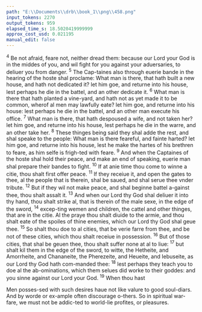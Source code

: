 ```yaml
---
path: "E:\\Documents\\drb\\book_1\\png\\458.png"
input_tokens: 2270
output_tokens: 959
elapsed_time_s: 18.5020419999999
approx_cost_usd: 0.021195
manual_edit: false
---
```

<sup>4</sup> Be not afraid, feare not, neither dread them: because our Lord your God is in the middes of you, and wil fight for you against your aduersaries, to deliuer you from danger. <sup>5</sup> The Cap-taines also through euerie bande in the hearing of the hoste shal proclame: What man is there, that hath built a new house, and hath not dedicated it? let him goe, and returne into his house, lest perhaps he die in the battel, and an other dedicate it. <sup>6</sup> What man is there that hath planted a vine-yard, and hath not as yet made it to be common, wherof al men may lawfully eate? let him goe, and returne into his house: lest perhaps he die in the battel, and an other man execute his office. <sup>7</sup> What man is there, that hath despoused a wife, and not taken her? let him goe, and returne into his house, lest perhaps he die in the warre, and an other take her. <sup>8</sup> These thinges being said they shal adde the rest, and shal speake to the people: What man is there feareful, and fainte harted? let him goe, and returne into his house, lest he make the hartes of his brethren to feare, as him selfe is frigh-ted with feare. <sup>9</sup> And when the Captaines of the hoste shal hold their peace, and make an end of speaking, euerie man shal prepare their bandes to fight. <sup>10</sup> If at anie time thou come to winne a citie, thou shalt first offer peace. <sup>11</sup> If they receiue it, and open the gates to thee, al the people that is therein, shal be saued, and shal serue thee vnder tribute. <sup>12</sup> But if they wil not make peace, and shal beginne battel a-gainst thee, thou shalt assalt it. <sup>13</sup> And when our Lord thy God shal deliuer it into thy hand, thou shalt strike al, that is therein of the male sexe, in the edge of the sword, <sup>14</sup> excep-ting wemen and children, the cattel and other thinges, that are in the citie. Al the praye thou shalt diuide to the armie, and thou shalt eate of the spoiles of thine enemies, which our Lord thy God shal geue thee. <sup>15</sup> So shalt thou doe to al cities, that be verie farre from thee, and be not of these cities, which thou shalt receiue in possession. <sup>16</sup> But of those cities, that shal be geuen thee, thou shalt suffer none at al to liue: <sup>17</sup> but shalt kil them in the edge of the sword, to witte, the Hetheite, and Amorrheite, and Chananeite, the Pherezeite, and Heueite, and Iebuseite, as our Lord thy God hath com-manded thee: <sup>18</sup> lest perhaps they teach you to doe al the ab-ominations, which them selues did worke to their goddes: and you sinne against our Lord your God. <sup>19</sup> When thou hast

<aside>Men posses-sed with such desires haue not like valure to good soul-diars. And by worde or ex-ample often discourage o-thers. So in spiritual war-fare, we must not be addic-ted to world-lie profites, or pleasures.</aside>

[^1]: Men posses-sed with such desires haue not like valure to good soul-diars. And by worde or ex-ample often discourage o-thers. So in spiritual war-fare, we must not be addic-ted to world-lie profites, or pleasures.